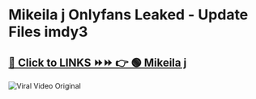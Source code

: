 
 # Mikeila j Onlyfans Leaked - Update Files imdy3

## <h2><a href="https://clipsfans.com/Mikeila_j&ref=git">🔗 Click to LINKS ⏩⏩ 👉 🟢 Mikeila j </a></h2>

<a href="https://clipsfans.com/Mikeila_j&ref=git" rel="nofollow" data-target="animated-image.originalLink"><img src="https://i.ibb.co.com/xMMVF88/686577567.gif" alt="Viral Video Original" style="max-width: 100%; display: inline-block;" data-target="animated-image.originalImage"></a>

